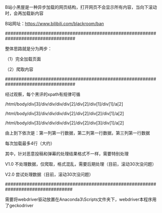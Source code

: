 
B站小黑屋是一种异步加载的网页结构，打开网页不会显示所有内容，当向下滚动时，会再加载新内容

B站网址：https://www.bilibili.com/blackroom/ban

##################################################################################

整体思路就是分为两步：

（1）完全加载页面 

（2）爬取内容 

##################################################################################

经过观察，每个黑评的xpath有规律可循 

/html/body/div[3]/div/div/div/div[2]/div[2]/div[1]/div[1]/a[2]

/html/body/div[3]/div/div/div/div[2]/div[2]/div[2]/div[1]/a[2]

/html/body/div[3]/div/div/div/div[2]/div[2]/div[3]/div[1]/a[2]

由上到下依次是：第一列第一行数据，第二列第一行数据，第三列第一行数据

每次加载最多4行（大约）

其中，针对恶意投稿和弹幕的处理结果格式不一样，需要特别处理

V1.0 不处理数据，仅爬取，格式混乱，需要后期处理（目前，滚动30次没问题） 

V2.0 尝试处理数据（目前，滚动30次没问题） 


#################################################################################

需要将webdriver驱动放置在Anaconda3\Scripts文件夹下，webdriver本程序用了geckodriver


